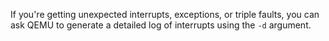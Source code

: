 <!--
 * @Descripttion: 
 * @version: 
 * @Author: yht
 * @Date: 2022-04-22 10:39:29
 * @LastEditors: yht
 * @LastEditTime: 2022-04-22 10:39:31
-->


If you're getting unexpected interrupts, exceptions, or triple faults, you can ask QEMU to generate a detailed log of interrupts using the `-d` argument.
